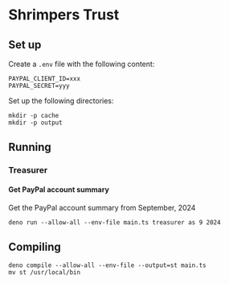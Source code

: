 # Shrimpers Trust

## Set up

Create a `.env` file with the following content:

```
PAYPAL_CLIENT_ID=xxx
PAYPAL_SECRET=yyy
```

Set up the following directories:

```
mkdir -p cache
mkdir -p output
```

## Running

### Treasurer

#### Get PayPal account summary

Get the PayPal account summary from September, 2024
```
deno run --allow-all --env-file main.ts treasurer as 9 2024
```

## Compiling

```
deno compile --allow-all --env-file --output=st main.ts
mv st /usr/local/bin
```
